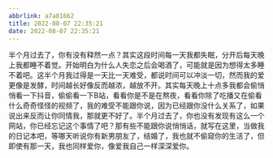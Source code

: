 ```yaml
---
abbrlink: a7a81662
title: 2022-08-07 22:35:21
date: 2022-08-07 22:35:21
---
```


半个月过去了，你有没有释然一点？其实这段时间每一天我都失眠，分开后每天晚上我都睡不着觉。开始明白为什么人失恋之后会喝酒了，可能就是因为想得太多睡不着吧。这半个月我过得是一天比一天难受，都说时间可以冲淡一切，然而我的爱更像是发酵，时间越长好像反而越浓，越放不开。其实每天晚上十点多我都会偷悄悄看一下抖音，偷偷看一下B站，看看你是不是在熬夜，看看你除了吃播又在偷看什么奇奇怪怪的视频了，我的难受不能跟你说，因为已经跟你没什么关系了，如果说出来反而让你同情我，那就更不好了。半个月过去了，你也没有发现有这么一个网站，你已经忘记这个事情了吧？那有些不能跟你说悄悄话，就写在这里，当做我的日记本吧，等哪天听说你有新男朋友了，结婚了，我也就不偷窥你的生活了，但即使有那一天，我也同样爱你，像爱我自己一样深深爱你。
